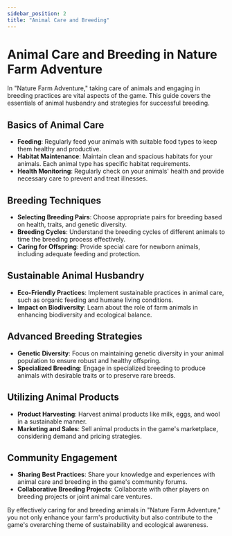 ```yaml
---
sidebar_position: 2
title: "Animal Care and Breeding"
---
```


# Animal Care and Breeding in Nature Farm Adventure

In "Nature Farm Adventure," taking care of animals and engaging in breeding practices are vital aspects of the game. This guide covers the essentials of animal husbandry and strategies for successful breeding.

## Basics of Animal Care

- **Feeding**: Regularly feed your animals with suitable food types to keep them healthy and productive.
- **Habitat Maintenance**: Maintain clean and spacious habitats for your animals. Each animal type has specific habitat requirements.
- **Health Monitoring**: Regularly check on your animals' health and provide necessary care to prevent and treat illnesses.

## Breeding Techniques

- **Selecting Breeding Pairs**: Choose appropriate pairs for breeding based on health, traits, and genetic diversity.
- **Breeding Cycles**: Understand the breeding cycles of different animals to time the breeding process effectively.
- **Caring for Offspring**: Provide special care for newborn animals, including adequate feeding and protection.

## Sustainable Animal Husbandry

- **Eco-Friendly Practices**: Implement sustainable practices in animal care, such as organic feeding and humane living conditions.
- **Impact on Biodiversity**: Learn about the role of farm animals in enhancing biodiversity and ecological balance.

## Advanced Breeding Strategies

- **Genetic Diversity**: Focus on maintaining genetic diversity in your animal population to ensure robust and healthy offspring.
- **Specialized Breeding**: Engage in specialized breeding to produce animals with desirable traits or to preserve rare breeds.

## Utilizing Animal Products

- **Product Harvesting**: Harvest animal products like milk, eggs, and wool in a sustainable manner.
- **Marketing and Sales**: Sell animal products in the game's marketplace, considering demand and pricing strategies.

## Community Engagement

- **Sharing Best Practices**: Share your knowledge and experiences with animal care and breeding in the game's community forums.
- **Collaborative Breeding Projects**: Collaborate with other players on breeding projects or joint animal care ventures.

By effectively caring for and breeding animals in "Nature Farm Adventure," you not only enhance your farm's productivity but also contribute to the game's overarching theme of sustainability and ecological awareness.
